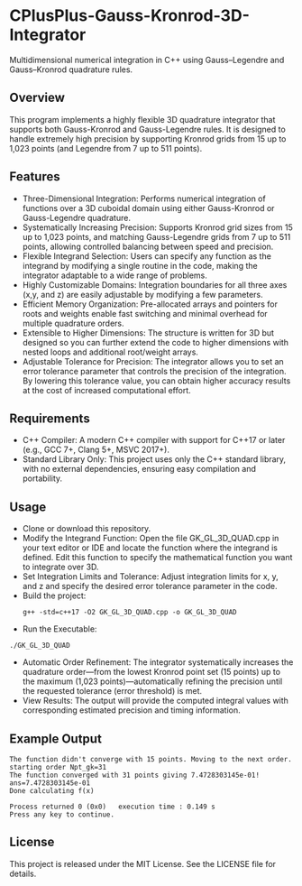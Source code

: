 # CPlusPlus-Gauss-Kronrod-3D-Integrator
Multidimensional numerical integration in C++ using Gauss–Legendre and Gauss–Kronrod quadrature rules.
## Overview
This program implements a highly flexible 3D quadrature integrator that supports both Gauss-Kronrod and Gauss-Legendre rules. It is designed to handle extremely high precision by supporting Kronrod grids from 15 up to 1,023 points (and Legendre from 7 up to 511 points).
## Features
- Three-Dimensional Integration: Performs numerical integration of functions over a 3D cuboidal domain using either Gauss-Kronrod or Gauss-Legendre quadrature.
- Systematically Increasing Precision: Supports Kronrod grid sizes from 15 up to 1,023 points, and matching Gauss-Legendre grids from 7 up to 511 points, allowing controlled balancing between speed and precision.
- Flexible Integrand Selection: Users can specify any function as the integrand by modifying a single routine in the code, making the integrator adaptable to a wide range of problems.
- Highly Customizable Domains: Integration boundaries for all three axes (x,y, and z) are easily adjustable by modifying a few parameters.
- Efficient Memory Organization: Pre-allocated arrays and pointers for roots and weights enable fast switching and minimal overhead for multiple quadrature orders.
- Extensible to Higher Dimensions: The structure is written for 3D but designed so you can further extend the code to higher dimensions with nested loops and additional root/weight arrays.
- Adjustable Tolerance for Precision: The integrator allows you to set an error tolerance parameter that controls the precision of the integration. By lowering this tolerance value, you can obtain higher accuracy results at the cost of increased computational effort.
## Requirements
- C++ Compiler: A modern C++ compiler with support for C++17 or later (e.g., GCC 7+, Clang 5+, MSVC 2017+).
- Standard Library Only: This project uses only the C++ standard library, with no external dependencies, ensuring easy compilation and portability.

## Usage
- Clone or download this repository.
- Modify the Integrand Function: Open the file GK_GL_3D_QUAD.cpp in your text editor or IDE and locate the function where the integrand is defined. Edit this function to specify the mathematical function you want to integrate over 3D.
- Set Integration Limits and Tolerance: Adjust integration limits for x, y, and z and specify the desired error tolerance parameter in the code.
- Build the project:
  ```
  g++ -std=c++17 -O2 GK_GL_3D_QUAD.cpp -o GK_GL_3D_QUAD
  ```
- Run the Executable:
 ```
 ./GK_GL_3D_QUAD
 ```
- Automatic Order Refinement: The integrator systematically increases the quadrature order—from the lowest Kronrod point set (15 points) up to the maximum (1,023 points)—automatically refining the precision until the requested tolerance (error threshold) is met.
- View Results: The output will provide the computed integral values with corresponding estimated precision and timing information.

## Example Output
 ```
 The function didn't converge with 15 points. Moving to the next order.
starting order Npt_gk=31
The function converged with 31 points giving 7.4728303145e-01!
ans=7.4728303145e-01
Done calculating f(x)

Process returned 0 (0x0)   execution time : 0.149 s
Press any key to continue.
```
## License
This project is released under the MIT License. See the LICENSE file for details.
